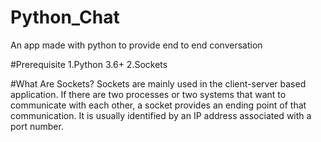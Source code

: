 # Python_Chat
An app made with python to provide end to end conversation

#Prerequisite
1.Python 3.6+
2.Sockets

#What Are Sockets?
Sockets are mainly used in the client-server based application. If there are two processes or two systems that want to communicate with each other, a socket provides an ending point of that communication. It is usually identified by an IP address associated with a port number.
